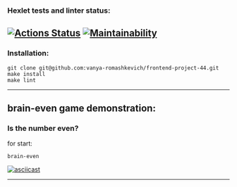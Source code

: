 ### Hexlet tests and linter status:
[![Actions Status](https://github.com/slowyan/frontend-project-44/workflows/hexlet-check/badge.svg)](https://github.com/slowyan/frontend-project-44/actions)
[![Maintainability](https://api.codeclimate.com/v1/badges/e2a7757fd457ae683847/maintainability)](https://codeclimate.com/github/slowyan/frontend-project-44/maintainability)
---
### Installation:
```
git clone git@github.com:vanya-romashkevich/frontend-project-44.git
make install
make lint
```
---
## brain-even game demonstration:
### Is the number even?
for start:
```
brain-even
```
[![asciicast](https://asciinema.org/a/zMcW2x05ZCOpkPSOtVxmaJaE4.svg)](https://asciinema.org/a/zMcW2x05ZCOpkPSOtVxmaJaE4)

---